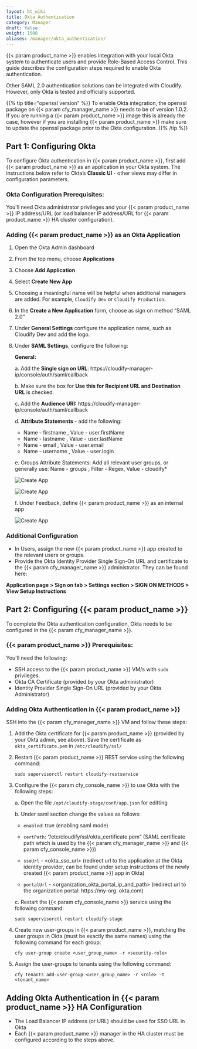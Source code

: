 ```yaml
---
layout: bt_wiki
title: Okta Authentication
category: Manager
draft: false
weight: 1500
aliases: /manager/okta_authentication/
---
```


{{< param product_name >}} enables integration with your local Okta system to authenticate users and provide Role-Based Access Control. This guide describes the configuration steps required to enable Okta authentication.

Other SAML 2.0 authentication solutions can be integrated with Cloudify. However, only Okta is tested and officially supported.

{{% tip title="openssl version" %}}
To enable Okta integration, the openssl package on {{< param cfy_manager_name >}} needs to be of version 1.0.2. If you are running a {{< param product_name >}} image this is already the case, however if you are installing {{< param product_name >}} make sure to update the openssl package prior to the Okta configuration.
{{% /tip %}}

## Part 1: Configuring Okta
To configure Okta authentication in {{< param product_name >}}, first add {{< param product_name >}} as an application in your Okta system. The instructions below refer to Okta’s <b>Classic UI</b> - other views may differ in configuration parameters.
### Okta Configuration Prerequisites:
You'll need Okta administrator privileges and your {{< param product_name >}} IP address/URL (or load balancer IP address/URL for {{< param product_name >}} HA cluster configuration).

### Adding {{< param product_name >}} as an Okta Application
1. Open the Okta Admin dashboard
2. From the top menu, choose <b>Applications</b>
3. Choose <b>Add Application</b>
4. Select <b>Create New App</b>
5. Choosing a meaningful name will be helpful when additional managers are added. For example, `Cloudify Dev` or `Cloudify Production`.
6. In the <b>Create a New Application</b> form, choose as sign on method “SAML 2.0”
7. Under <b>General Settings</b> configure the application name, such as Cloudify Dev and add the logo.
8. Under <b>SAML Settings</b>, configure the following:

    <b>General:</b>

    a. Add the <b>Single sign on URL</b>: https://cloudify-manager-ip/console/auth/saml/callback

    b. Make sure the box for <b>Use this for Recipient URL and Destination URL</b> is checked.

    c. Add the <b>Audience URI:</b> https://cloudify-manager-ip/console/auth/saml/callback 

    d. <b>Attribute Statements</b> - add the following:

    * Name - firstname , Value - user.firstName
    * Name - lastname , Value - user.lastName
    * Name - email , Value - user.email
    * Name - username , Value - user.login

    e. Groups Attribute Statements:
    Add all relevant user groups, or generally use:
    Name - groups , Filter - Regex, Value - cloudify*

    ![Create App]( /images/okta/okta1.png )

    ![Create App]( /images/okta/okta2.png )

    f. Under Feedback, define {{< param product_name >}} as an internal app

    ![Create App]( /images/okta/okta4.png )

### Additional Configuration
* In Users, assign the new {{< param product_name >}} app created to the relevant users or groups.
* Provide the Okta Identity Provider Single Sign-On URL and certificate to the {{< param cfy_manager_name >}} administrator. They can be found here:

<b>Application page > Sign on tab > Settings section > SIGN ON METHODS > View Setup Instructions</b>

## Part 2: Configuring {{< param product_name >}} 

To complete the Okta authentication configuration, Okta needs to be configured in the {{< param cfy_manager_name >}}.

### {{< param product_name >}} Prerequisites:

You'll need the following:

* SSH access to the {{< param product_name >}} VM/s with `sudo` privileges.
* Okta CA Certificate (provided by your Okta administrator)
* Identity Provider Single Sign-On URL (provided by your Okta Administrator)

### Adding Okta Authentication in {{< param product_name >}}

SSH into the {{< param cfy_manager_name >}} VM and follow these steps:

1. Add the Okta certificate for {{< param product_name >}} (provided by your Okta admin, see above). Save the certificate as `okta_certificate.pem` in `/etc/cloudify/ssl/`

2. Restart {{< param product_name >}} REST service using the following command:

    `sudo supervisorctl restart cloudify-restservice`
	
3. Configure the {{< param cfy_console_name >}} to use Okta with the following steps:

    a. Open the file `/opt/cloudify-stage/conf/app.json` for editting

    b. Under saml section change the values as follows:

      * `enabled`: true (enabling saml mode)

      * `certPath`: “/etc/cloudify/ssl/okta_certificate.pem” (SAML certificate path which is used by the {{< param 
      cfy_manager_name >}} and {{< param cfy_console_name >}})

      * `ssoUrl` - <okta_sso_url> (redirect url to the application at the Okta identity provider, can be found under 
      setup instructions of the newly created {{< param product_name >}} app in Okta)

      * `portalUrl` - <organization_okta_portal_ip_and_path> (redirect url to the organization portal: https://my-org.
      okta.com)
        
    c. Restart the {{< param cfy_console_name >}} service using the following command:

    `sudo supervisorctl restart cloudify-stage`

5. Create new user-groups in {{< param product_name >}}, matching the user groups in Okta (must be exactly the same names) using the following command for each group:

    `cfy user-group create <user_group_name> -r <security-role>`
 
6. Assign the user-groups to tenants using the following command:

    `cfy tenants add-user-group <user_group_name> -r <role> -t <tenant_name>`
	
## Adding Okta Authentication in {{< param product_name >}} HA Configuration

* The Load Balancer IP address (or URL) should be used for SSO URL in Okta
* Each {{< param product_name >}} manager in the HA cluster must be configured according to the steps above.	
